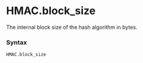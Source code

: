 # HMAC.block_size

The internal block size of the hash algorithm in bytes.

### Syntax

```python
HMAC.block_size
```